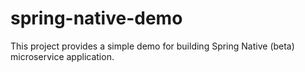 # spring-native-demo
This project provides a simple demo for building
Spring Native (beta) microservice application.


